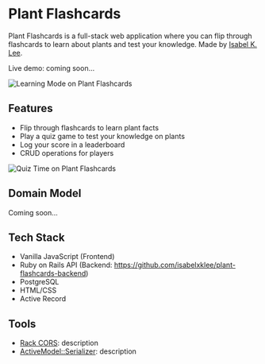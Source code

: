 Plant Flashcards
========================

Plant Flashcards is a full-stack web application where you can flip through flashcards to learn about plants and test your knowledge. Made by [Isabel K. Lee](https://www.kleetime.com).

Live demo: coming soon...

![Learning Mode on Plant Flashcards](https://i.imgur.com/F643LUN.png)

## Features

* Flip through flashcards to learn plant facts
* Play a quiz game to test your knowledge on plants
* Log your score in a leaderboard
* CRUD operations for players

![Quiz Time on Plant Flashcards](https://i.imgur.com/BsmKc9m.png)

## Domain Model
Coming soon...

## Tech Stack

* Vanilla JavaScript (Frontend)
* Ruby on Rails API (Backend: https://github.com/isabelxklee/plant-flashcards-backend)
* PostgreSQL
* HTML/CSS
* Active Record

## Tools

* [Rack CORS](https://github.com/cyu/rack-cors): description
* [ActiveModel::Serializer](https://github.com/rails-api/active_model_serializers): description
